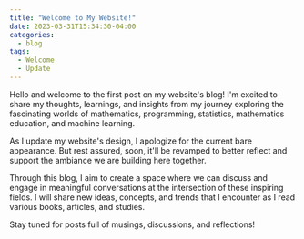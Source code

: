 ```yaml
---
title: "Welcome to My Website!"
date: 2023-03-31T15:34:30-04:00
categories:
  - blog
tags:
  - Welcome
  - Update
---
```


Hello and welcome to the first post on my website's blog! I'm excited to share my thoughts, learnings, and insights from my journey exploring the fascinating worlds of mathematics, programming, statistics, mathematics education, and machine learning.

As I update my website's design, I apologize for the current bare appearance. But rest assured, soon, it'll be revamped to better reflect and support the ambiance we are building here together.

Through this blog, I aim to create a space where we can discuss and engage in meaningful conversations at the intersection of these inspiring fields. I will share new ideas, concepts, and trends that I encounter as I read various books, articles, and studies.

Stay tuned for posts full of musings, discussions, and reflections!